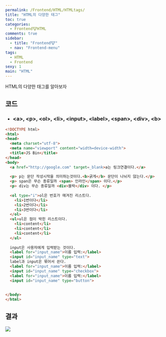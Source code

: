 ```yaml
---
permalink: /Frontend/HTML/HTMLtags/
title: "HTML의 다양한 태그"
toc: true
categories:
  - Frontend🐮HTML
comments: true
sidebar:
  - title: "Frontend🐮"
  - nav: "Frontend-menu"
tags:
  - HTML
  - Frontend
sexy: 1
main: "HTML"
---
```

HTML의 다양한 태그를 알아보자
## 코드
- ### \<a>, \<p>, \<ol>, \<li>, \<input>, \<label>, \<span>, \<div>, \<b>

```html
<!DOCTYPE html>
<html>
<head>
  <meta charset="utf-8">
  <meta name="viewport" content="width=device-width">
  <title>JS Bin</title>
</head>
<body>
  <a href="http://google.com" target=_blank>a는 링크연결이다.</a>
  
  <p> p는 문단 작성시작을 의미하는것이다.<b>굵게</b> 문단이 나뉘지 않는다.</p>
  <p> span은 무슨 종류일까 <span> 인라인</span> 이다.</p>
  <p> div는 무슨 종류일까 <div>블락</div> 이다. </p>
  
  <ol type="i">ol은 번호가 매겨진 리스트다.
    <li>1번이다</li>
    <li>2번이다</li>
    <li>3번이다</li>
  </ol>
  <ul>ul은 점이 박힌 리스트이다.
    <li>content</li>
    <li>content</li>
    <li>content</li>
  </ul>
  
  input은 사용자에게 입력받는 것이다.
  <label for="input_name">이름 입력:</label>
  <input id="input_name" type="text">
  label과 input은 묶어서 쓴다. 
  <label for="input_name">이름 입력:</label>
  <input id="input_name" type="checkbox">
  <label for="input_name">이름 입력:</label>
  <input id="input_name" type="button">
  
  
</body>
</html>
```


## 결과

![]({{site.baseurl}}/assets/images/web/html.png)

